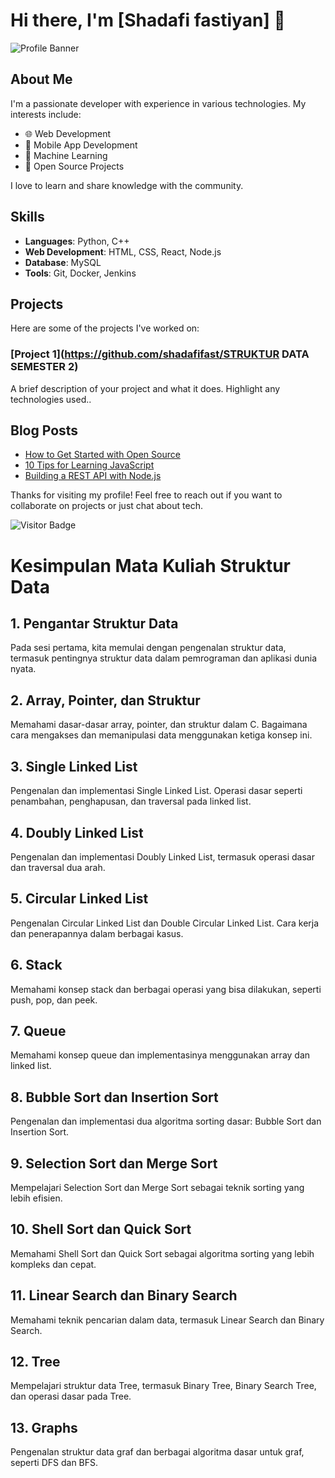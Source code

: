 # Hi there, I'm [Shadafi fastiyan] 👋

![Profile Banner](https://your-image-url.com/banner.png)

## About Me

I'm a passionate developer with experience in various technologies. My interests include:
- 🌐 Web Development
- 📱 Mobile App Development
- 🧠 Machine Learning
- 🔧 Open Source Projects

I love to learn and share knowledge with the community.

## Skills

- **Languages**: Python, C++
- **Web Development**: HTML, CSS, React, Node.js
- **Database**: MySQL
- **Tools**: Git, Docker, Jenkins

## Projects

Here are some of the projects I've worked on:

### [Project 1](https://github.com/shadafifast/STRUKTUR DATA SEMESTER 2)
A brief description of your project and what it does. Highlight any technologies used..


## Blog Posts

<!-- BLOG-POST-LIST:START -->
- [How to Get Started with Open Source](https://yourblog.com/open-source)
- [10 Tips for Learning JavaScript](https://yourblog.com/learning-javascript)
- [Building a REST API with Node.js](https://yourblog.com/rest-api-nodejs)
<!-- BLOG-POST-LIST:END -->

Thanks for visiting my profile! Feel free to reach out if you want to collaborate on projects or just chat about tech.

![Visitor Badge](https://visitor-badge.glitch.me/badge?page_id=yourusername.visitor-badge)

# Kesimpulan Mata Kuliah Struktur Data

## 1. Pengantar Struktur Data
Pada sesi pertama, kita memulai dengan pengenalan struktur data, termasuk pentingnya struktur data dalam pemrograman dan aplikasi dunia nyata.

## 2. Array, Pointer, dan Struktur
Memahami dasar-dasar array, pointer, dan struktur dalam C. Bagaimana cara mengakses dan memanipulasi data menggunakan ketiga konsep ini.

## 3. Single Linked List
Pengenalan dan implementasi Single Linked List. Operasi dasar seperti penambahan, penghapusan, dan traversal pada linked list.

## 4. Doubly Linked List
Pengenalan dan implementasi Doubly Linked List, termasuk operasi dasar dan traversal dua arah.

## 5. Circular Linked List
Pengenalan Circular Linked List dan Double Circular Linked List. Cara kerja dan penerapannya dalam berbagai kasus.

## 6. Stack
Memahami konsep stack dan berbagai operasi yang bisa dilakukan, seperti push, pop, dan peek.

## 7. Queue
Memahami konsep queue dan implementasinya menggunakan array dan linked list.

## 8. Bubble Sort dan Insertion Sort
Pengenalan dan implementasi dua algoritma sorting dasar: Bubble Sort dan Insertion Sort.

## 9. Selection Sort dan Merge Sort
Mempelajari Selection Sort dan Merge Sort sebagai teknik sorting yang lebih efisien.

## 10. Shell Sort dan Quick Sort
Memahami Shell Sort dan Quick Sort sebagai algoritma sorting yang lebih kompleks dan cepat.

## 11. Linear Search dan Binary Search
Memahami teknik pencarian dalam data, termasuk Linear Search dan Binary Search.

## 12. Tree
Mempelajari struktur data Tree, termasuk Binary Tree, Binary Search Tree, dan operasi dasar pada Tree.

## 13. Graphs
Pengenalan struktur data graf dan berbagai algoritma dasar untuk graf, seperti DFS dan BFS.
